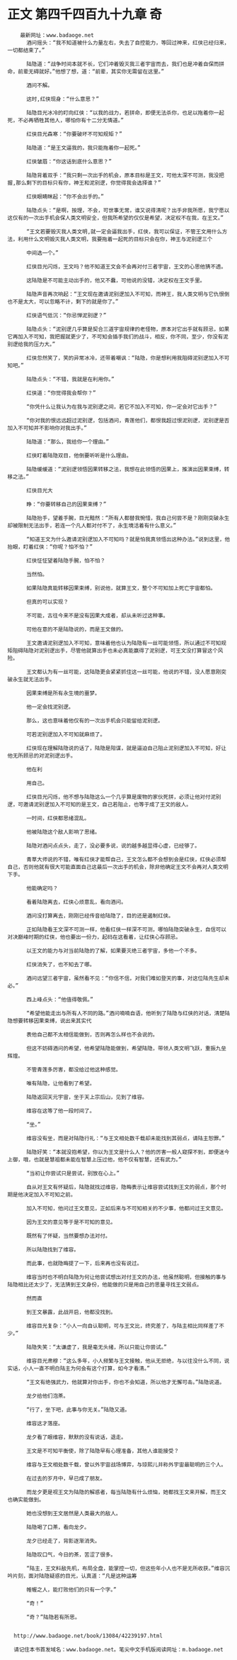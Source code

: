 # 正文 第四千四百九十九章 奇
        最新网址：www.badaoge.net
          酒问摇头：“我不知道被什么力量左右，失去了自控能力，等回过神来，红侠已经归来，一切都结束了。”
      
          陆隐道：“战争时间本就不长，它们冲着毁灭我三者宇宙而去，我们也是冲着自保而拼命，前辈无碍就好。”他想了想，道：“前辈，其实你无需留在这里。”
      
          酒问不解。
      
          这时,红侠现身：“什么意思？”
      
          陆隐目光冰冷的盯向红侠：“以我的战力，若拼命，即便无法杀你，也足以拖着你一起死，不必再牺牲其他人，哪怕你有十二分无情道。”
      
          红侠目光森寒：“你要破坏不可知规矩？”
      
          陆隐道：“是王文逼我的，我只能拖着你一起死。”
      
          红侠皱眉：“你这话到底什么意思？”
      
          陆隐背着双手：“我只剩一次出手的机会，原本目标是王文，可他太深不可测，我没把握,那么剩下的目标只有你，神王和泥别逻，你觉得我会选择谁？”
      
          红侠眼睛眯起：“你不会出手的。”
      
          陆隐点头：“是啊，按理，不会，可世事无常，谁又说得清呢？出手非我所愿，我宁愿以这仅有的一次出手机会保人类文明安全，但我所希望的仅仅是希望，决定权不在我，在王文。”
      
          “王文若要毁灭我人类文明,就一定会逼我出手，红侠，我可以保证，不管王文用什么方法，利用什么文明毁灭我人类文明，我要拖着一起死的目标只会在你，神王与泥别逻三个
      
          中间选一个。”
      
          红侠目光闪烁，王文吗？他不知道王文会不会再对付三者宇宙，王文的心思他猜不透。
      
          这陆隐是不可能主动出手的，他又不蠢，可他说的没错，决定权在王文手里。
      
          陆隐声音再次响起：“王文现在邀请泥别逻加入不可知，而神王，我人类文明与它仇恨倒也不是太大，可以忽略不计，剩下的就是你了。”
      
          红侠语气低沉：“你忌惮泥别逻？”
      
          陆隐点头：“泥别逻几乎算是契合三道宇宙规律的老怪物，原本对它出手就有顾忌，如果它再加入不可知，我把握就更少了，不可知会插手我们的战斗，相反，你不同，至少，你没有泥别逻给我的压力大。”
      
          红侠忽然笑了，笑的异常冰冷，还带着嘲讽：“陆隐，你是想利用我阻碍泥别逻加入不可知吧。”
      
          陆隐点头：“不错，我就是在利用你。”
      
          红侠道：“你觉得我会帮你？”
      
          “你凭什么让我认为在我与泥别逻之间，若它不加入不可知，你一定会对它出手？”
      
          “你对我的恨远远超过泥别逻，包括酒问，青莲他们，都恨我超过恨泥别逻，泥别逻是否加入不可知并不影响你对我出手。”
      
          陆隐道：“那么，我给你一个理由。”
      
          红侠盯着陆隐双目，他倒要听听是什么理由。
      
          陆隐缓缓道：“泥别逻领悟因果转移之法，我想在此领悟的因果上，推演出因果束缚，转移之法。”
      
          红侠目光大
      
          睁：“你要转移自己的因果束缚？”
      
          陆隐抬手，望着手腕，目光黯然：“所有人都替我惋惜，我自己何尝不是？刚刚突破永生却被限制无法出手，若连一个凡人都对付不了，永生境活着有什么意义。”
      
          “知道王文为什么邀请泥别逻加入不可知吗？就是怕我真领悟出这种办法。”说到这里，他抬眼，盯着红侠：“你呢？怕不怕？”
      
          红侠怔怔望着陆隐手腕，怕不怕？
      
          当然怕。
      
          如果陆隐真能转移因果束缚，别说他，就算王文，整个不可知加上死亡宇宙都怕。
      
          但真的可以实现？
      
          不可能，古往今来不是没有因果大成者，却从未听过这种事。
      
          可他在意的不是陆隐说的，而是王文做的。
      
          王文邀请泥别逻加入不可知，意味着他也认为陆隐有一丝可能领悟，所以通过不可知规矩阻碍陆隐对泥别逻出手，尽管他就算出手也未必真能赢得了泥别逻，可王文没打算冒这个风险。
      
          王文都认为有一丝可能，这陆隐更会紧紧抓住这一丝可能，他说的不错，没人愿意刚突破永生就无法出手。
      
          因果束缚是所有永生境的噩梦。
      
          他一定会找泥别逻。
      
          那么，这也意味着他仅有的一次出手机会只能留给泥别逻。
      
          可若泥别逻加入不可知就麻烦了。
      
          红侠现在理解陆隐说的话了，陆隐是阳谋，就是逼迫自己阻止泥别逻加入不可知，好让他无所顾忌的对泥别逻出手。
      
          他在利
      
          用自己。
      
          红侠目光闪烁，他不想与陆隐这么一个几乎算是废物的家伙死拼，必须让他对付泥别逻，可邀请泥别逻加入不可知的是王文，自己若阻止，也等于成了王文的敌人。
      
          一时间，红侠都思绪混乱。
      
          他被陆隐这个敌人影响了思绪。
      
          陆隐对酒问点点头，走了，没必要多说，说的越多越显得心虚，已经够了。
      
          青草大师说的不错，唯有红侠才能帮自己，王文怎么都不会想到会是红侠，红侠必须帮自己，否则他就有很大可能直面自己这最后一次出手的机会，除非他确定王文不会再对人类文明下手。
      
          他能确定吗？
      
          看着陆隐离去，红侠心烦意乱，看向酒问。
      
          酒问没打算离去，刚刚已经传音给陆隐了，目的还是遏制红侠。
      
          正如陆隐看王文深不可测一样，他看红侠一样深不可测，哪怕陆隐突破永生，自信可以对决巅峰时期的红侠，他也要出一份力，起码在这看着，让红侠心存顾忌。
      
          以王文的能力与对当前陆隐的了解，如果要灭绝三者宇宙，多他一个不多。
      
          红侠消失了，也不知去了哪。
      
          酒问远望三者宇宙，虽然看不见：“你信不信，对我们难如登天的事，对这位陆先生却未必。”
      
          西上峰点头：“他值得敬佩。”
      
          “希望他能走出与所有人不同的路。”酒问喃喃自语，他听到了陆隐与红侠的对话，清楚陆隐想要转移因果束缚，说出来其实代
      
          表他自己都不太相信能做到，否则再怎么样也不会说的。
      
          但这不妨碍酒问的希望，他希望陆隐能做到，希望陆隐，带领人类文明飞跃，重振九垒辉煌。
      
          不管青莲多厉害，都没给过他这种感觉。
      
          唯有陆隐，让他看到了希望。
      
          陆隐返回天元宇宙，坐于天上宗后山，见到了维容。
      
          维容在这等了他一段时间了。
      
          “坐。”
      
          维容没有坐，而是对陆隐行礼：“与王文相处数千载却未能找到其弱点，请陆主恕罪。”
      
          陆隐好笑：“本就没抱希望，你以为王文是什么人？他的厉害一般人窥探不到，即便迷今上御，哦，也就是慧祖都未能在智慧上压过他，他不仅有智慧，还有武力。”
      
          “当初让你尝试只是尝试，别放在心上。”
      
          自从对王文有怀疑后，陆隐就找过维容，隐晦表示让维容尝试找到王文的弱点，那个时期是他决定加入不可知之前。
      
          加入不可知，他问过王文意见，正如后来与不可知相关的不少事，他都问过王文意见。
      
          因为王文的意见等于是不可知的意见。
      
          既然有了怀疑，当然要想办法对付。
      
          所以陆隐找到了维容。
      
          而此事，也就隐晦提了一下，后来再也没有说过。
      
          维容当时也不明白陆隐为何让他尝试想出对付王文的办法，他虽然聪明，但接触的事与陆隐相比还太少了，无法猜到王文身份，他能做的只是用自己的思量寻找王文弱点。
      
          然而直
      
          到王文暴露，此战开启，他都没找到。
      
          维容目光复杂：“小人一向自认聪明，可与王文比，终究差了，与陆主相比同样差了不少。”
      
          陆隐失笑：“太谦虚了，我是毫无头绪，所以只能让你尝试。”
      
          维容目光肃穆：“这么多年，小人频繁与王文接触，他从无拒绝，与以往没什么不同，说实话，小人一直不明白陆主为何会有这个打算，如今才看清。”
      
          “王文有绝强武力，他就算对你出手，你也不会知道，所以他才无懈可击。”陆隐说道。
      
          龙夕给他们泡茶。
      
          “行了，坐下吧，此事与你无关。”陆隐又道。
      
          维容这才落座。
      
          龙夕看了眼维容，默默的没有说话，退走。
      
          王文是不可知平衡使，除了陆隐早有心理准备，其他人谁能接受？
      
          维容与王文相处数千载，曾以外宇宙战场博弈，与琼熙儿并称外宇宙最聪明的三个人。
      
          在过去的岁月中，早已成了朋友。
      
          而龙夕更是视王文为陆隐的解惑者，每当陆隐有什么烦恼，她都找王文来开解，而王文也确实能做到。
      
          她也没想到王文居然是人类最大的敌人。
      
          陆隐喝了口茶，看向龙夕。
      
          龙夕已经走了，背影逐渐消失。
      
          陆隐叹口气，今日的茶，苦涩了很多。
      
          “陆主，王文料敌先机，布局全盘，能掌控一切，但这些年小人也不是无所收获。”维容沉吟片刻，面对陆隐疑惑的目光，认真道：“凡是这种运筹
      
          帷幄之人，能打败他们的只有一个字。”
      
          “奇！”
      
          “奇？”陆隐若有所思。
      
      
      http://www.badaoge.net/book/13084/42239197.html
      
      请记住本书首发域名：www.badaoge.net。笔尖中文手机版阅读网址：m.badaoge.net